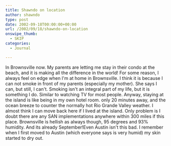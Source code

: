 ```yaml
---
title: Shawndo on location
author: shawndo
type: post
date: 2002-09-18T00:00:00+00:00
url: /2002/09/18/shawndo-on-location
onswipe_thumb:
  - SKIP
categories:
  - Journal

---
```

In Brownsville now. My parents are letting me stay in their condo at the beach, and it is making all the difference in the world! For some reason, I always feel on edge when I'm at home in Brownsville. I think it is because I can not smoke in front of my parents (especially my mother). She says I can, but still, I can't. Smoking isn't an integral part of my life, but it is something I do. Similar to watching TV for most people. Anyway, staying at the island is like being in my own hotel room. only 20 minutes away, and the ocean breeze to counter the normally hot Rio Grande Valley weather. I almost think I can move back here if I lived at the island. Only problem is I doubt there are any SAN implementations anywhere within 300 miles if this place. Brownsville is hellish as always though, 95 degrees and 93% humidity. And its already September!Even Austin isn't this bad. I remember when I first moved to Austin (which everyone says is very humid) my skin started to dry out.